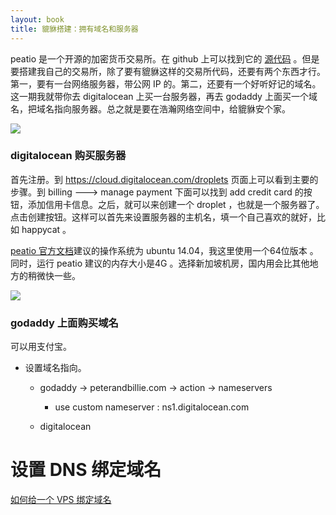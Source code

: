 ```yaml
---
layout: book
title: 貔貅搭建：拥有域名和服务器
---
```


peatio 是一个开源的加密货币交易所。在 github 上可以找到它的 [源代码](https://github.com/peatio/peatio) 。但是要搭建我自己的交易所，除了要有貔貅这样的交易所代码，还要有两个东西才行。第一，要有一台网络服务器，带公网 IP 的。第二，还要有一个好听好记的域名。这一期我就带你去 digitalocean 上买一台服务器，再去 godaddy 上面买一个域名，把域名指向服务器。总之就是要在浩瀚网络空间中，给貔貅安个家。

![](http://media.happycasts.net/pic/peterpic/peatio_vps_domain.png)


### digitalocean 购买服务器

首先注册。到 <https://cloud.digitalocean.com/droplets> 页面上可以看到主要的步骤。到 billing ---> manage payment 下面可以找到 add credit card 的按钮，添加信用卡信息。之后，就可以来创建一个 droplet ，也就是一个服务器了。点击创建按钮。这样可以首先来设置服务器的主机名，填一个自己喜欢的就好，比如 happycat 。

[peatio 官方文档](https://github.com/peatio/peatio/blob/master/doc/deploy-ubuntu.md)建议的操作系统为 ubuntu 14.04，我这里使用一个64位版本 。同时，运行 peatio 建议的内存大小是4G 。选择新加坡机房，国内用会比其他地方的稍微快一些。

![](http://media.happycasts.net/pic/peterpic/vps_settings.png)

<!-- ping 出来的结果也不可信，网站运行速度跟很多因素有关，CPU 内存 是不是 SSD 等等，所以不要以 ping 为标准，要以实用为依据，网页打开速度是不是可以接受，可以不可以播放视频？ ssh 登陆后反应慢不慢？如果实际用着没有问题，那么 ping 出来是 400ms 还是 70ms 都无所谓

ping digitalocean sinapore 120ms  ping linode tokyp 80ms

    ping railscasts.com(digitalocean US) 400ms but still play video OK， so this just does not matter


   minimum ram: 4G
  https://github.com/peatio/peatio/issues/281 -->


### godaddy 上面购买域名

可以用支付宝。

- 设置域名指向。
  - godaddy -> peterandbillie.com -> action -> nameservers
    - use custom nameserver : ns1.digitalocean.com

  - digitalocean


# 设置 DNS 绑定域名

[如何给一个 VPS 绑定域名](https://www.digitalocean.com/community/tutorials/how-to-set-up-a-host-name-with-digitalocean)

<!-- 刚刚到 DO 添加 peterandbillie.com
    现在是下午四点半，看看多长时间能生效？
    - 还不到六点，好了 -->
